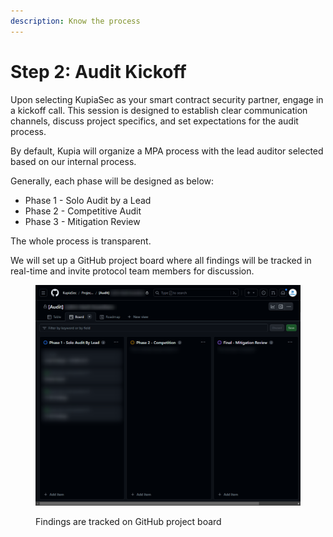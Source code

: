 ```yaml
---
description: Know the process
---
```


# Step 2: Audit Kickoff

Upon selecting KupiaSec as your smart contract security partner, engage in a kickoff call. This session is designed to establish clear communication channels, discuss project specifics, and set expectations for the audit process.

By default, Kupia will organize a MPA process with the lead auditor selected based on our internal process.&#x20;

Generally, each phase will be designed as below:

* Phase 1 - Solo Audit by a Lead
* Phase 2 - Competitive Audit
* Phase 3 - Mitigation Review

The whole process is transparent.

We will set up a GitHub project board where all findings will be tracked in real-time and invite protocol team members for discussion.

<figure><img src="../../.gitbook/assets/2023-11-25_16h19_10.png" alt=""><figcaption><p>Findings are tracked on GitHub project board</p></figcaption></figure>
